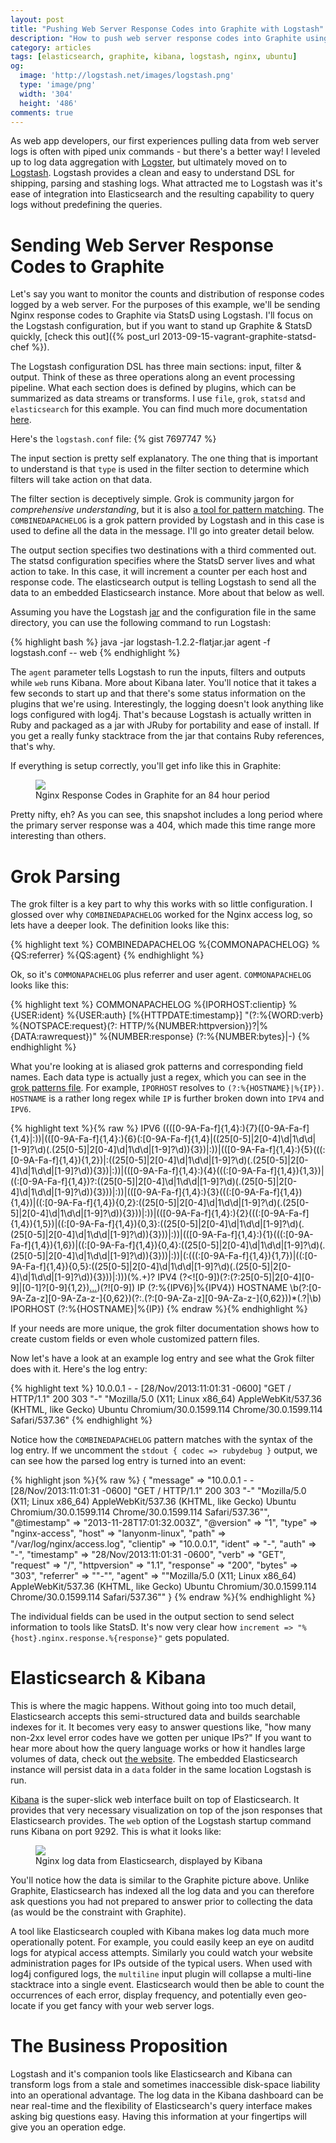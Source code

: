 ```yaml
---
layout: post
title: "Pushing Web Server Response Codes into Graphite with Logstash"
description: "How to push web server response codes into Graphite using Logstash with Kibana as an added bonus"
category: articles
tags: [elasticsearch, graphite, kibana, logstash, nginx, ubuntu]
og:
  image: 'http://logstash.net/images/logstash.png'
  type: 'image/png'
  width: '304'
  height: '486'
comments: true
---
```


As web app developers, our first experiences pulling data from web server logs is often with piped unix commands - but there's a better way!  I leveled up to log data aggregation with [Logster](https://github.com/etsy/logster), but ultimately moved on to [Logstash](http://logstash.net/).  Logstash provides a clean and easy to understand DSL for shipping, parsing and stashing logs.  What attracted me to Logstash was it's ease of integration into Elasticsearch and the resulting capability to query logs without predefining the queries.

# Sending Web Server Response Codes to Graphite
Let's say you want to monitor the counts and distribution of response codes logged by a web server.  For the purposes of this example, we'll be sending Nginx response codes to Graphite via StatsD using Logstash.  I'll focus on the Logstash configuration, but if you want to stand up Graphite & StatsD quickly, [check this out]({% post_url 2013-09-15-vagrant-graphite-statsd-chef %}).

The Logstash configuration DSL has three main sections: input, filter & output.  Think of these as three operations along an event processing pipeline.  What each section does is defined by plugins, which can be summarized as data streams or transforms.  I use `file`, `grok`, `statsd` and `elasticsearch` for this example.  You can find much more documentation [here](http://logstash.net/docs/1.2.2/).

Here's the `logstash.conf` file:
{% gist 7697747 %}

The input section is pretty self explanatory.  The one thing that is important to understand is that `type` is used in the filter section to determine which filters will take action on that data.

The filter section is deceptively simple.  Grok is community jargon for _comprehensive understanding_, but it is also [a tool for pattern matching](https://code.google.com/p/semicomplete/wiki/Grok).  The `COMBINEDAPACHELOG` is a grok pattern provided by Logstash and in this case is used to define all the data in the message.  I'll go into greater detail below.

The output section specifies two destinations with a third commented out.  The statsd configuration specifies where the StatsD server lives and what action to take.  In this case, it will increment a counter per each host and response code.  The elasticsearch output is telling Logstash to send all the data to an embedded Elasticsearch instance.  More about that below as well.

Assuming you have the Logstash [jar](https://download.elasticsearch.org/logstash/logstash/logstash-1.2.2-flatjar.jar) and the configuration file in the same directory, you can use the following command to run Logstash:

{% highlight bash %}
java -jar logstash-1.2.2-flatjar.jar agent -f logstash.conf -- web
{% endhighlight %}

The `agent` parameter tells Logstash to run the inputs, filters and outputs while `web` runs Kibana.  More about Kibana later.  You'll notice that it takes a few seconds to start up and that there's some status information on the plugins that we're using.  Interestingly, the logging doesn't look anything like logs configured with log4j.  That's because Logstash is actually written in Ruby and packaged as a jar with JRuby for portability and ease of install.  If you get a really funky stacktrace from the jar that contains Ruby references, that's why.

If everything is setup correctly, you'll get info like this in Graphite:
<div class="center">
  <figure>
    <a href="/images/nginx-response-codes-graphite.png"><img src="/images/nginx-response-codes-graphite.png"></a>
    <figcaption>Nginx Response Codes in Graphite for an 84 hour period</figcaption>
  </figure>
</div>

Pretty nifty, eh?  As you can see, this snapshot includes a long period where the primary server response was a 404, which made this time range more interesting than others.

# Grok Parsing
The grok filter is a key part to why this works with so little configuration.  I glossed over why `COMBINEDAPACHELOG` worked for the Nginx access log, so lets have a deeper look.  The definition looks like this:

{% highlight text %}
COMBINEDAPACHELOG %{COMMONAPACHELOG} %{QS:referrer} %{QS:agent}
{% endhighlight %}

Ok, so it's `COMMONAPACHELOG` plus referrer and user agent.  `COMMONAPACHELOG` looks like this:

{% highlight text %}
COMMONAPACHELOG %{IPORHOST:clientip} %{USER:ident} %{USER:auth} \[%{HTTPDATE:timestamp}\] "(?:%{WORD:verb} %{NOTSPACE:request}(?: HTTP/%{NUMBER:httpversion})?|%{DATA:rawrequest})" %{NUMBER:response} (?:%{NUMBER:bytes}|-)
{% endhighlight %}

What you're looking at is aliased grok patterns and corresponding field names.  Each data type is actually just a regex, which you can see in the [grok patterns file](https://github.com/logstash/logstash/blob/v1.2.2/patterns/grok-patterns).  For example, `IPORHOST` resolves to `(?:%{HOSTNAME}|%{IP})`.  `HOSTNAME` is a rather long regex while `IP` is further broken down into `IPV4` and `IPV6`.

{% highlight text %}{% raw %}
IPV6 ((([0-9A-Fa-f]{1,4}:){7}([0-9A-Fa-f]{1,4}|:))|(([0-9A-Fa-f]{1,4}:){6}(:[0-9A-Fa-f]{1,4}|((25[0-5]|2[0-4]\d|1\d\d|[1-9]?\d)(\.(25[0-5]|2[0-4]\d|1\d\d|[1-9]?\d)){3})|:))|(([0-9A-Fa-f]{1,4}:){5}(((:[0-9A-Fa-f]{1,4}){1,2})|:((25[0-5]|2[0-4]\d|1\d\d|[1-9]?\d)(\.(25[0-5]|2[0-4]\d|1\d\d|[1-9]?\d)){3})|:))|(([0-9A-Fa-f]{1,4}:){4}(((:[0-9A-Fa-f]{1,4}){1,3})|((:[0-9A-Fa-f]{1,4})?:((25[0-5]|2[0-4]\d|1\d\d|[1-9]?\d)(\.(25[0-5]|2[0-4]\d|1\d\d|[1-9]?\d)){3}))|:))|(([0-9A-Fa-f]{1,4}:){3}(((:[0-9A-Fa-f]{1,4}){1,4})|((:[0-9A-Fa-f]{1,4}){0,2}:((25[0-5]|2[0-4]\d|1\d\d|[1-9]?\d)(\.(25[0-5]|2[0-4]\d|1\d\d|[1-9]?\d)){3}))|:))|(([0-9A-Fa-f]{1,4}:){2}(((:[0-9A-Fa-f]{1,4}){1,5})|((:[0-9A-Fa-f]{1,4}){0,3}:((25[0-5]|2[0-4]\d|1\d\d|[1-9]?\d)(\.(25[0-5]|2[0-4]\d|1\d\d|[1-9]?\d)){3}))|:))|(([0-9A-Fa-f]{1,4}:){1}(((:[0-9A-Fa-f]{1,4}){1,6})|((:[0-9A-Fa-f]{1,4}){0,4}:((25[0-5]|2[0-4]\d|1\d\d|[1-9]?\d)(\.(25[0-5]|2[0-4]\d|1\d\d|[1-9]?\d)){3}))|:))|(:(((:[0-9A-Fa-f]{1,4}){1,7})|((:[0-9A-Fa-f]{1,4}){0,5}:((25[0-5]|2[0-4]\d|1\d\d|[1-9]?\d)(\.(25[0-5]|2[0-4]\d|1\d\d|[1-9]?\d)){3}))|:)))(%.+)?
IPV4 (?<![0-9])(?:(?:25[0-5]|2[0-4][0-9]|[0-1]?[0-9]{1,2})[.](?:25[0-5]|2[0-4][0-9]|[0-1]?[0-9]{1,2})[.](?:25[0-5]|2[0-4][0-9]|[0-1]?[0-9]{1,2})[.](?:25[0-5]|2[0-4][0-9]|[0-1]?[0-9]{1,2}))(?![0-9])
IP (?:%{IPV6}|%{IPV4})
HOSTNAME \b(?:[0-9A-Za-z][0-9A-Za-z-]{0,62})(?:\.(?:[0-9A-Za-z][0-9A-Za-z-]{0,62}))*(\.?|\b)
IPORHOST (?:%{HOSTNAME}|%{IP})
{% endraw %}{% endhighlight %}

If your needs are more unique, the grok filter documentation shows how to create custom fields or even whole customized pattern files.

Now let's have a look at an example log entry and see what the Grok filter does with it.  Here's the log entry:

{% highlight text %}
10.0.0.1 - - [28/Nov/2013:11:01:31 -0600] "GET / HTTP/1.1" 200 303 "-" "Mozilla/5.0 (X11; Linux x86_64) AppleWebKit/537.36 (KHTML, like Gecko) Ubuntu Chromium/30.0.1599.114 Chrome/30.0.1599.114 Safari/537.36"
{% endhighlight %}

Notice how the `COMBINEDAPACHELOG` pattern matches with the syntax of the log entry.  If we uncomment the `stdout { codec => rubydebug }` output, we can see how the parsed log entry is turned into an event:

{% highlight json %}{% raw %}
{
        "message" => "10.0.0.1 - - [28/Nov/2013:11:01:31 -0600] \"GET / HTTP/1.1\" 200 303 \"-\" \"Mozilla/5.0 (X11; Linux x86_64) AppleWebKit/537.36 (KHTML, like Gecko) Ubuntu Chromium/30.0.1599.114 Chrome/30.0.1599.114 Safari/537.36\"",
     "@timestamp" => "2013-11-28T17:01:32.003Z",
       "@version" => "1",
           "type" => "nginx-access",
           "host" => "lanyonm-linux",
           "path" => "/var/log/nginx/access.log",
       "clientip" => "10.0.0.1",
          "ident" => "-",
           "auth" => "-",
      "timestamp" => "28/Nov/2013:11:01:31 -0600",
           "verb" => "GET",
        "request" => "/",
    "httpversion" => "1.1",
       "response" => "200",
          "bytes" => "303",
       "referrer" => "\"-\"",
          "agent" => "\"Mozilla/5.0 (X11; Linux x86_64) AppleWebKit/537.36 (KHTML, like Gecko) Ubuntu Chromium/30.0.1599.114 Chrome/30.0.1599.114 Safari/537.36\""
}
{% endraw %}{% endhighlight %}

The individual fields can be used in the output section to send select information to tools like StatsD.  It's now very clear how `increment => "%{host}.nginx.response.%{response}"` gets populated.

# Elasticsearch & Kibana
This is where the magic happens.  Without going into too much detail, Elasticsearch accepts this semi-structured data and builds searchable indexes for it.  It becomes very easy to answer questions like, "how many non-2xx level error codes have we gotten per unique IPs?"  If you want to hear more about how the query language works or how it handles large volumes of data, check out [the website](http://www.elasticsearch.org/).  The embedded Elasticsearch instance will persist data in a `data` folder in the same location Logstash is run.


[Kibana](http://demo.kibana.org/) is the super-slick web interface built on top of Elasticsearch.  It provides that very necessary visualization on top of the json responses that Elasticsearch provides.  The `web` option of the Logstash startup command runs Kibana on port 9292.  This is what it looks like:

<div class="center">
  <figure>
    <a href="/images/kibana-logstash-dashboard.png"><img src="/images/kibana-logstash-dashboard.png"></a>
    <figcaption>Nginx log data from Elasticsearch, displayed by Kibana</figcaption>
  </figure>
</div>

You'll notice how the data is similar to the Graphite picture above.  Unlike Graphite, Elasticsearch has indexed all the log data and you can therefore ask questions you had not prepared to answer prior to collecting the data (as would be the constraint with Graphite).

A tool like Elasticsearch coupled with Kibana makes log data much more operationally potent.  For example, you could easily keep an eye on auditd logs for atypical access attempts.  Similarly you could watch your website administration pages for IPs outside of the typical users.  When used with log4j configured logs, the `multiline` input plugin will collapse a multi-line stacktrace into a single event.  Elasticsearch would then be able to count the occurrences of each error, display frequency, and potentially even geo-locate if you get fancy with your web server logs.

# The Business Proposition
Logstash and it's companion tools like Elasticsearch and Kibana can transform logs from a stale and sometimes inaccessible disk-space liability into an operational advantage.  The log data in the Kibana dashboard can be near real-time and the flexibility of Elasticsearch's query interface makes asking big questions easy.  Having this information at your fingertips will give you an operation edge.

